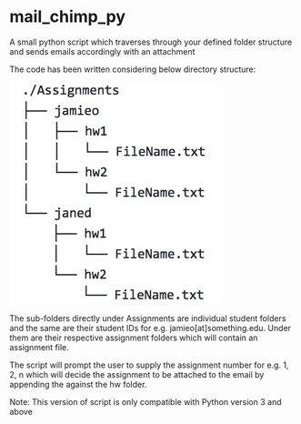 # mail_chimp_py
A small python script which traverses through your defined folder structure and sends emails accordingly with an attachment

The code has been written considering below directory structure:

![alt text](https://github.com/bhattvardhan/mail_chimp_py/blob/master/dir_structure.png)

The sub-folders directly under Assignments are individual student folders and the same are their student IDs for e.g. jamieo[at]something.edu. Under them are their respective assignment folders which will contain an assignment file.

The script will prompt the user to supply the assignment number for e.g. 1, 2, n which will decide the assignment to be attached to the email by appending the against the hw folder.

Note: This version of script is only compatible with Python version 3 and above
